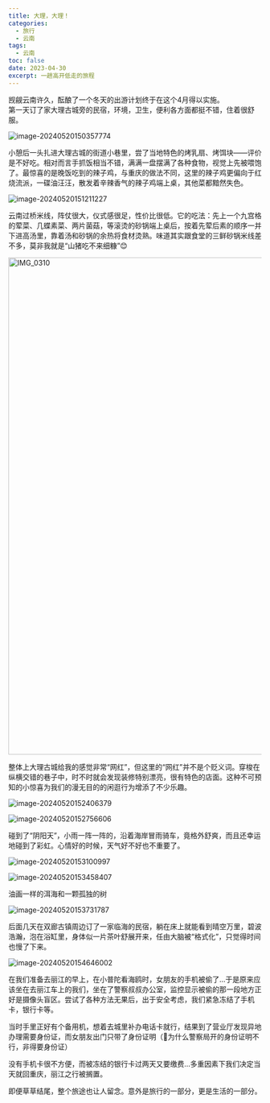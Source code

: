 ```yaml
---
title: 大理，大理！
categories:
  - 旅行
  - 云南
tags:
  - 云南
toc: false
date: 2023-04-30
excerpt: 一趟高开低走的旅程
---
```


觊觎云南许久，酝酿了一个冬天的出游计划终于在这个4月得以实施。<br>第一天订了家大理古城旁的民宿，环境，卫生，便利各方面都挺不错，住着很舒服。

![image-20240520150357774](https://savemyblogpic-1311313070.cos.ap-chengdu.myqcloud.com/blogpicture/image-20240520150357774.png)

小憩后一头扎进大理古城的街道小巷里，尝了当地特色的烤乳扇、烤饵块——评价是不好吃。相对而言手抓饭相当不错，满满一盘摆满了各种食物，视觉上先被喂饱了。最惊喜的是晚饭吃到的辣子鸡，与重庆的做法不同，这里的辣子鸡更偏向于红烧流派，一碟油汪汪，散发着辛辣香气的辣子鸡端上桌，其他菜都黯然失色。

![image-20240520151211227](https://savemyblogpic-1311313070.cos.ap-chengdu.myqcloud.com/blogpicture/image-20240520151211227.png)

云南过桥米线，阵仗很大，仪式感很足，性价比很低。它的吃法：先上一个九宫格的荤菜、几蝶素菜、两片菌菇，等滚烫的砂锅端上桌后，按着先荤后素的顺序一并下进高汤里，靠着汤和砂锅的余热将食材烫熟。味道其实跟食堂的三鲜砂锅米线差不多，莫非我就是“山猪吃不来细糠”😊

<img src="https://savemyblogpic-1311313070.cos.ap-chengdu.myqcloud.com/blogpicture/IMG_0310.JPG" alt="IMG_0310" width="988"/>

整体上大理古城给我的感觉非常“网红”，但这里的“网红”并不是个贬义词。穿梭在纵横交错的巷子中，时不时就会发现装修特别漂亮，很有特色的店面。这种不可预知的小惊喜为我们的漫无目的的闲逛行为增添了不少乐趣。

![image-20240520152406379](https://savemyblogpic-1311313070.cos.ap-chengdu.myqcloud.com/blogpicture/image-20240520152406379.png)

![image-20240520152756606](https://savemyblogpic-1311313070.cos.ap-chengdu.myqcloud.com/blogpicture/image-20240520152756606.png)

碰到了“阴阳天”，小雨一阵一阵的，沿着海岸冒雨骑车，竟格外舒爽，而且还幸运地碰到了彩虹。心情好的时候，天气好不好也不重要了。

![image-20240520153100997](https://savemyblogpic-1311313070.cos.ap-chengdu.myqcloud.com/blogpicture/image-20240520153100997.png)

![image-20240520153458407](https://savemyblogpic-1311313070.cos.ap-chengdu.myqcloud.com/blogpicture/image-20240520153458407.png)

油画一样的洱海和一颗孤独的树

![image-20240520153731787](https://savemyblogpic-1311313070.cos.ap-chengdu.myqcloud.com/blogpicture/image-20240520153731787.png)

后面几天在双廊古镇周边订了一家临海的民宿，躺在床上就能看到晴空万里，碧波浩瀚，泡在浴缸里，身体似一片茶叶舒展开来，任由大脑被“格式化”，只觉得时间也慢了下来。

![image-20240520154646002](https://savemyblogpic-1311313070.cos.ap-chengdu.myqcloud.com/blogpicture/image-20240520154646002.png)

在我们准备去丽江的早上，在小普陀看海鸥时，女朋友的手机被偷了...于是原来应该坐在去丽江车上的我们，坐在了警察叔叔办公室，监控显示被偷的那一段地方正好是摄像头盲区。尝试了各种方法无果后，出于安全考虑，我们紧急冻结了手机卡，银行卡等。

当时手里正好有个备用机，想着去城里补办电话卡就行，结果到了营业厅发现异地办理需要身份证，而女朋友出门只带了身份证明（🤔️为什么警察局开的身份证明不行，非得要身份证）

没有手机卡很不方便，而被冻结的银行卡过两天又要缴费...多重因素下我们决定当天就回重庆，丽江之行被搁置。

即便草草结尾，整个旅途也让人留念。意外是旅行的一部分，更是生活的一部分。
